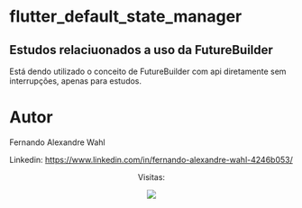 # flutter_default_state_manager


## Estudos relaciuonados a uso da FutureBuilder 

Está dendo utilizado o conceito de FutureBuilder com api diretamente sem interrupções, apenas para estudos.

# Autor

Fernando Alexandre Wahl

Linkedin: https://www.linkedin.com/in/fernando-alexandre-wahl-4246b053/


<p align="center"> Visitas: </p>
<p align="center">   <img alingn="center" src="https://profile-counter.glitch.me/wahlfernando/count.svg" /></p>
